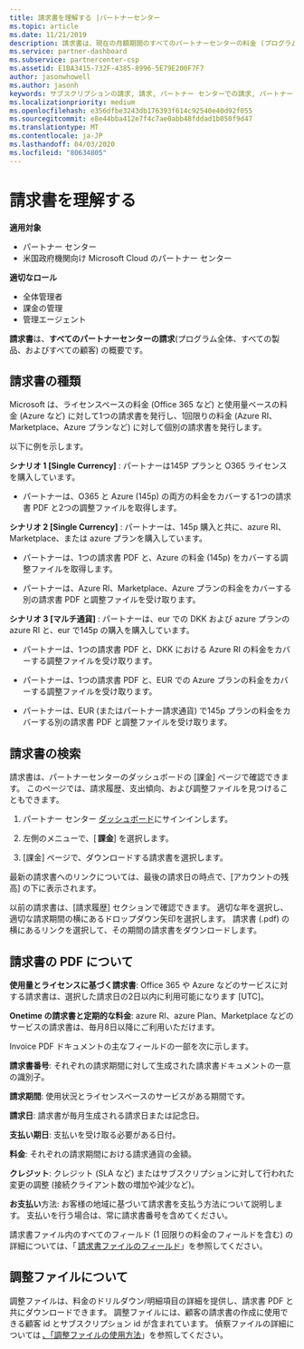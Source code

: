 ```yaml
---
title: 請求書を理解する |パートナーセンター
ms.topic: article
ms.date: 11/21/2019
description: 請求書は、現在の月額期間のすべてのパートナーセンターの料金 (プログラム、製品、および顧客にわたる) の概要です。
ms.service: partner-dashboard
ms.subservice: partnercenter-csp
ms.assetid: E1BA3415-732F-4385-8996-5E79E200F7F7
author: jasonwhowell
ms.author: jasonh
keywords: サブスクリプションの請求, 請求, パートナー センターでの請求, パートナー センターの請求, 請求書の記載事項, 請求書, パートナー センターの請求書, CSP 請求書, 請求書の場所
ms.localizationpriority: medium
ms.openlocfilehash: e356dfbe3243db176393f614c92540e40d92f055
ms.sourcegitcommit: e8e44bba412e7f4c7ae0abb48fddad1b050f9d47
ms.translationtype: MT
ms.contentlocale: ja-JP
ms.lasthandoff: 04/03/2020
ms.locfileid: "80634805"
---
```

# <a name="understand-your-bill"></a>請求書を理解する

**適用対象**

- パートナー センター
- 米国政府機関向け Microsoft Cloud のパートナー センター

**適切なロール**

- 全体管理者
- 課金の管理
- 管理エージェント


**請求書**は、**すべてのパートナーセンターの請求**(プログラム全体、すべての製品、およびすべての顧客) の概要です。 

## <a name="invoice-types"></a>請求書の種類

Microsoft は、ライセンスベースの料金 (Office 365 など) と使用量ベースの料金 (Azure など) に対して1つの請求書を発行し、1回限りの料金 (Azure RI、Marketplace、Azure プランなど) に対して個別の請求書を発行します。 

以下に例を示します。  

**シナリオ 1 [Single Currency]** : パートナーは145P プランと O365 ライセンスを購入しています。  

- パートナーは、O365 と Azure (145p) の両方の料金をカバーする1つの請求書 PDF と2つの調整ファイルを取得します。  

**シナリオ 2 [Single Currency]** : パートナーは、145p 購入と共に、azure RI、Marketplace、または azure プランを購入しています。 

- パートナーは、1つの請求書 PDF と、Azure の料金 (145p) をカバーする調整ファイルを取得します。 

- パートナーは、Azure RI、Marketplace、Azure プランの料金をカバーする別の請求書 PDF と調整ファイルを受け取ります。 

**シナリオ 3 [マルチ通貨]** : パートナーは、eur での DKK および azure プランの azure RI と、eur で145p の購入を購入しています。 

- パートナーは、1つの請求書 PDF と、DKK における Azure RI の料金をカバーする調整ファイルを受け取ります。 

- パートナーは、1つの請求書 PDF と、EUR での Azure プランの料金をカバーする調整ファイルを受け取ります。 

- パートナーは、EUR (またはパートナー請求通貨) で145p プランの料金をカバーする別の請求書 PDF と調整ファイルを受け取ります。 

## <a name="find-your-bill"></a>請求書の検索 

請求書は、パートナーセンターのダッシュボードの [課金] ページで確認できます。 このページでは、請求履歴、支出傾向、および調整ファイルを見つけることもできます。 

1. パートナー センター [ダッシュボード](https://partner.microsoft.com/dashboard/home)にサインインします。 

2. 左側のメニューで、[ **課金**] を選択します。 

3. [課金] ページで、ダウンロードする請求書を選択します。 

最新の請求書へのリンクについては、最後の請求日の時点で、[アカウントの残高] の下に表示されます。 

以前の請求書は、[請求履歴] セクションで確認できます。 適切な年を選択し、適切な請求期間の横にあるドロップダウン矢印を選択します。 請求書 (.pdf) の横にあるリンクを選択して、その期間の請求書をダウンロードします。 

## <a name="understanding-invoice-pdf"></a>請求書の PDF について 

**使用量とライセンスに基づく請求書**: Office 365 や Azure などのサービスに対する請求書は、選択した請求日の2日以内に利用可能になります [UTC]。  

**Onetime の請求書と定期的な料金**: azure RI、azure Plan、Marketplace などのサービスの請求書は、毎月8日以降にご利用いただけます。  

Invoice PDF ドキュメントの主なフィールドの一部を次に示します。 

**請求書番号**: それぞれの請求期間に対して生成された請求書ドキュメントの一意の識別子。 

**請求期間**: 使用状況とライセンスベースのサービスがある期間です。 

**請求日**: 請求書が毎月生成される請求日または記念日。 

**支払い期日**: 支払いを受け取る必要がある日付。 

**料金**: それぞれの請求期間における請求通貨の金額。 

**クレジット**: クレジット (SLA など) またはサブスクリプションに対して行われた変更の調整 (接続クライアント数の増加や減少など)。 

**お支払い**方法: お客様の地域に基づいて請求書を支払う方法について説明します。 支払いを行う場合は、常に請求書番号を含めてください。 

請求書ファイル内のすべてのフィールド (1 回限りの料金のフィールドを含む) の詳細については、「 [請求書ファイルのフィールド](https://docs.microsoft.com/partner-center/invoice-file)」を参照してください。 

## <a name="understand-reconciliation-file"></a>調整ファイルについて 

 調整ファイルは、料金のドリルダウン/明細項目の詳細を提供し、請求書 PDF と共にダウンロードできます。 調整ファイルには、顧客の請求書の作成に使用できる顧客 id とサブスクリプション id が含まれています。 偵察ファイルの詳細については [、「調整ファイルの使用方法](https://docs.microsoft.com/partner-center/use-the-reconciliation-files)」を参照してください。 




























